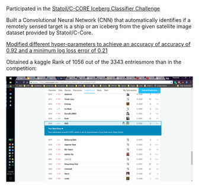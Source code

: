 Participated in the [Statoil/C-CORE Iceberg Classifier Challenge](https://www.kaggle.com/c/statoil-iceberg-classifier-challenge)

Built a Convolutional Neural Network (CNN) that automatically identifies if a remotely sensed target is a ship or an iceberg from
the given satellite image dataset provided by Statoil/C-Core.

[Modified different hyper-parameters to achieve an accuracy of accuracy of 0.92 and a minimum log loss error of 0.21](https://github.com/dbrownambi/iceberg-ship-classification/blob/master/EE%20258_Project%202.pdf)

Obtained a kaggle Rank of 1056 out of the 3343 entriesmore than in the competition:

![alt text](https://github.com/dbrownambi/iceberg-ship-classification/blob/master/Screenshot%20(8).png "Kaggle Rank Screenshot")
